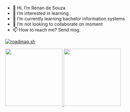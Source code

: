 - 👋 Hi, I’m Renan de Souza
- 👀 I’m interested in learning
- 🌱 I’m currently learning bachelor information systems
- 💞️ I’m not looking to collaborate on moment
- 📫 How to reach me? Send msg.

[![roadmap.sh](https//:api.roadmap.sh/v1-badge/tall/6495c1f7d99c9d6731906e7f?variant=dark)](https://roadmap.sh)


<div>
<a href="https://github.com/seu-usuário-aqui">
<img loading="lazy" height="180em" src="https://github-readme-stats.vercel.app/api/top-langs/?username=rdsrenans&layout=compact&langs_count=7&theme=dracula"/>
<img loading="lazy" height="180em" src="https://github-readme-stats.vercel.app/api?username=rdsrenans&show_icons=true&theme=dracula&include_all_commits=true&count_private=true"/>
</div>

<!---
rdsrenans/rdsrenans is a ✨ special ✨ repository because its `README.md` (this file) appears on your GitHub profile.
You can click the Preview link to take a look at your changes.
--->
